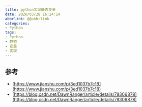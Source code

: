 ```yaml
---
title: python实现静态变量
date: 2020/03/28 16:24:14
abbrlink: @@abbrlink
categories:
- Python
tags:
- Python
- 静态
- 变量
- 实现
---
```

## 参考
- [https://www.jianshu.com/p/3ed1037b7c18](https://www.jianshu.com/p/3ed1037b7c18)
- [https://blog.csdn.net/DawnRanger/article/details/78306878](https://blog.csdn.net/DawnRanger/article/details/78306878)
